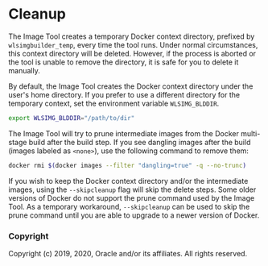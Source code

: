 # Cleanup

The Image Tool creates a temporary Docker context directory, prefixed by ```wlsimgbuilder_temp```,
every time the tool runs.  Under normal circumstances, this context directory will be deleted. However,
if the process is aborted or the tool is unable to remove the directory, it is safe for you to delete it manually.

By default, the Image Tool creates the Docker context directory under the user's home directory. 
If you prefer to use a different directory for the temporary context, set the environment variable `WLSIMG_BLDDIR`.

 ```bash
export WLSIMG_BLDDIR="/path/to/dir"
```


The Image Tool will try to prune intermediate images from the Docker multi-stage build after the build step. 
If you see dangling images after the build (images labeled as `<none>`), use the following command to remove them:

```bash
docker rmi $(docker images --filter "dangling=true" -q --no-trunc)
```

If you wish to keep the Docker context directory and/or the intermediate images, using the `--skipcleanup` flag will 
skip the delete steps.  Some older versions of Docker do not support the prune command used by the Image Tool. 
As a temporary workaround, `--skipcleanup` can be used to skip the prune command until you are able to upgrade to a 
newer version of Docker.
 
### Copyright
Copyright (c) 2019, 2020, Oracle and/or its affiliates. All rights reserved.
